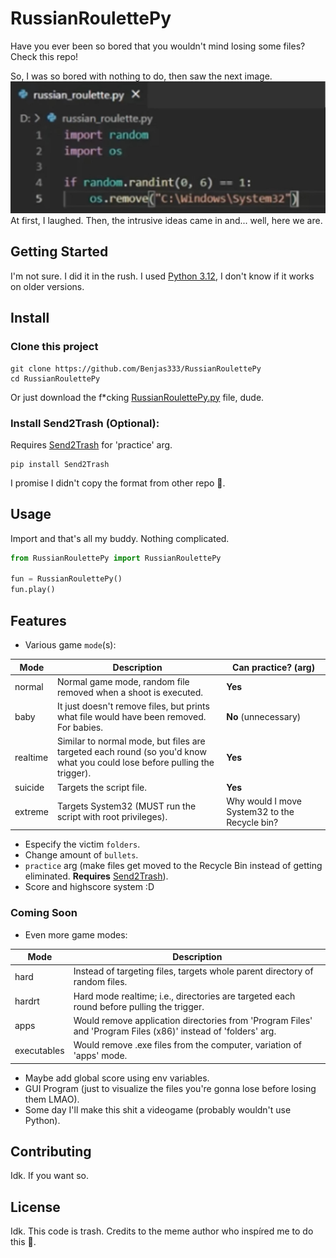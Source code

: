 # RussianRoulettePy

Have you ever been so bored that you wouldn't mind losing some files? Check this repo!

So, I was so bored with nothing to do, then saw the next image.
![](meme.jpg)
At first, I laughed. Then, the intrusive ideas came in and... well, here we are.

## Getting Started
I'm not sure. I did it in the rush. I used [Python 3.12](https://www.python.org/downloads/), I don't know if it works on older versions.

## Install
### Clone this project
```
git clone https://github.com/Benjas333/RussianRoulettePy
cd RussianRoulettePy
```
Or just download the f*cking [RussianRoulettePy.py](https://github.com/Benjas333/RussianRoulettePy/blob/main/RussianRoulettePy.py) file, dude.
### Install Send2Trash (Optional):
Requires [Send2Trash](https://pypi.org/project/Send2Trash/) for 'practice' arg.
```
pip install Send2Trash
```
I promise I didn't copy the format from other repo 🗿.

## Usage
Import and that's all my buddy. Nothing complicated.
```python
from RussianRoulettePy import RussianRoulettePy

fun = RussianRoulettePy()
fun.play()
```

## Features
- Various game `mode`(s):

|Mode  | Description| Can practice? (arg) |
|------|--------------|-------------|
|normal | Normal game mode, random file removed when a shoot is executed. | **Yes**
|baby | It just doesn't remove files, but prints what file would have been removed. For babies. | **No** (unnecessary)
|realtime | Similar to normal mode, but files are targeted each round (so you'd know what you could lose before pulling the trigger). | **Yes**
|suicide | Targets the script file. | **Yes**
|extreme | Targets System32 (MUST run the script with root privileges). | Why would I move System32 to the Recycle bin?

- Especify the victim `folders`.
- Change amount of `bullets`.
- `practice` arg (make files get moved to the Recycle Bin instead of getting eliminated. **Requires** [Send2Trash](https://pypi.org/project/Send2Trash/)).
- Score and highscore system :D

### Coming Soon
- Even more game modes:

|Mode  | Description|
|------|--------------|
|hard | Instead of targeting files, targets whole parent directory of random files.
|hardrt | Hard mode realtime; i.e., directories are targeted each round before pulling the trigger.
|apps | Would remove application directories from 'Program Files' and 'Program Files (x86)' instead of 'folders' arg.
|executables | Would remove .exe files from the computer, variation of 'apps' mode.
- Maybe add global score using env variables.
- GUI Program (just to visualize the files you're gonna lose before losing them LMAO).
- Some day I'll make this shit a videogame (probably wouldn't use Python).

## Contributing
Idk. If you want so.

## License
Idk. This code is trash. Credits to the meme author who inspíred me to do this 🗿.
